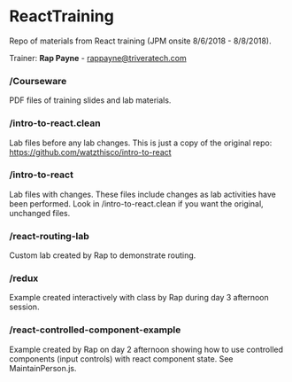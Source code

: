 # ReactTraining
Repo of materials from React training (JPM onsite 8/6/2018 - 8/8/2018).

Trainer: **Rap Payne** - [rappayne@triveratech.com](mailto:rappayne@triveratech.com)

### /Courseware
PDF files of training slides and lab materials.

### /intro-to-react.clean
Lab files before any lab changes. This is just a copy of the original repo: https://github.com/watzthisco/intro-to-react

### /intro-to-react
Lab files with changes. These files include changes as lab activities have been performed. Look in /intro-to-react.clean if you want the original, unchanged files.

### /react-routing-lab
Custom lab created by Rap to demonstrate routing.

### /redux
Example created interactively with class by Rap during day 3 afternoon session.

### /react-controlled-component-example
Example created by Rap on day 2 afternoon showing how to use controlled components (input controls) with react component state. See MaintainPerson.js.